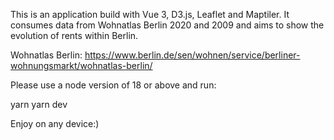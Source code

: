 This is an application build with Vue 3, D3.js, Leaflet and Maptiler. It consumes data from Wohnatlas Berlin 2020 and 2009 and aims to show the evolution of rents within Berlin.

Wohnatlas Berlin:
https://www.berlin.de/sen/wohnen/service/berliner-wohnungsmarkt/wohnatlas-berlin/

Please use a node version of 18 or above and run:

yarn
yarn dev

Enjoy on any device:)
